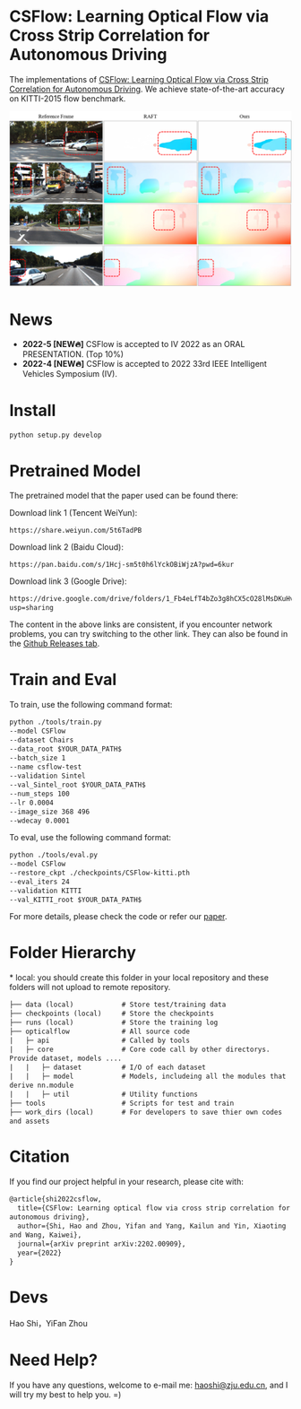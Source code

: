 # CSFlow: Learning Optical Flow via Cross Strip Correlation for Autonomous Driving
The implementations of [CSFlow: Learning Optical Flow via Cross Strip Correlation for Autonomous Driving](https://arxiv.org/pdf/2202.00909.pdf). 
We achieve state-of-the-art accuracy on KITTI-2015 flow benchmark.

![](results/compare.png)

# News
- **2022-5  [NEW:fire:]** CSFlow is accepted to IV 2022 as an ORAL PRESENTATION. (Top 10%)
- **2022-4  [NEW:fire:]** CSFlow is accepted to 2022 33rd IEEE Intelligent Vehicles Symposium (IV).

# Install
```
python setup.py develop
```

# Pretrained Model
The pretrained model that the paper used can be found there:

Download link 1 (Tencent WeiYun):
```
https://share.weiyun.com/5t6TadPB
```
Download link 2 (Baidu Cloud):
```
https://pan.baidu.com/s/1Hcj-sm5t0h6lYckOBiWjzA?pwd=6kur
```

Download link 3 (Google Drive):
```
https://drive.google.com/drive/folders/1_Fb4eLfT4bZo3g8hCX5cO28lMsDKuHvE?usp=sharing
```

The content in the above links are consistent, if you encounter network problems, you can try switching to the other link.
They can also be found in the [Github Releases tab](https://github.com/MasterHow/CSFlow/releases).

# Train and Eval
To train, use the following command format:
```
python ./tools/train.py
--model CSFlow
--dataset Chairs
--data_root $YOUR_DATA_PATH$
--batch_size 1
--name csflow-test
--validation Sintel
--val_Sintel_root $YOUR_DATA_PATH$
--num_steps 100
--lr 0.0004
--image_size 368 496
--wdecay 0.0001
```
To eval, use the following command format:
```
python ./tools/eval.py
--model CSFlow
--restore_ckpt ./checkpoints/CSFlow-kitti.pth
--eval_iters 24
--validation KITTI
--val_KITTI_root $YOUR_DATA_PATH$
```
For more details, please check the code or refer our [paper](https://arxiv.org/pdf/2202.00909.pdf).

# Folder Hierarchy
\* local: you should create this folder in your local repository and these folders will not upload to remote repository.
```
├── data (local)            # Store test/training data
├── checkpoints (local)     # Store the checkpoints
├── runs (local)            # Store the training log
├── opticalflow             # All source code
|   ├─ api                  # Called by tools
|   ├─ core                 # Core code call by other directorys. Provide dataset, models ....
|   |   ├─ dataset          # I/O of each dataset
|   |   ├─ model            # Models, includeing all the modules that derive nn.module
|   |   ├─ util             # Utility functions
├── tools                   # Scripts for test and train
├── work_dirs (local)       # For developers to save thier own codes and assets
```

# Citation
If you find our project helpful in your research, please cite with:
```
@article{shi2022csflow,
  title={CSFlow: Learning optical flow via cross strip correlation for autonomous driving},
  author={Shi, Hao and Zhou, Yifan and Yang, Kailun and Yin, Xiaoting and Wang, Kaiwei},
  journal={arXiv preprint arXiv:2202.00909},
  year={2022}
}
```

# Devs
Hao Shi，YiFan Zhou

# Need Help?
If you have any questions, welcome to e-mail me: haoshi@zju.edu.cn, and I will try my best to help you. =)